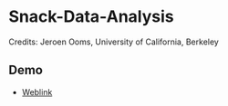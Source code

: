 # Snack-Data-Analysis

Credits: Jeroen Ooms, University of California, Berkeley

## Demo
- [Weblink](https://mithileysh.github.io/Snack-Data-Analysis/)

